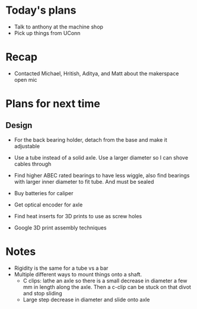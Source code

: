 # Today's plans
- Talk to anthony at the machine shop
- Pick up things from UConn

# Recap
- Contacted Michael, Hritish, Aditya, and Matt about the makerspace open mic
# Plans for next time
## Design
- For the back bearing holder, detach from the base and make it adjustable
- Use a tube instead of a solid axle. Use a larger diameter so I can shove cables through
- Find higher ABEC rated bearings to have less wiggle, also find bearings with larger inner diameter to fit tube. And must be sealed

- Buy batteries for caliper
- Get optical encoder for axle
- Find heat inserts for 3D prints to use as screw holes
- Google 3D print assembly techniques

# Notes
- Rigidity is the same for a tube vs a bar
- Multiple different ways to mount things onto a shaft.
	- C clips: lathe an axle so there is a small decrease in diameter a few mm in length along the axle. Then a c-clip can be stuck on that divot and stop sliding
	- Large step decrease in diameter and slide onto axle


